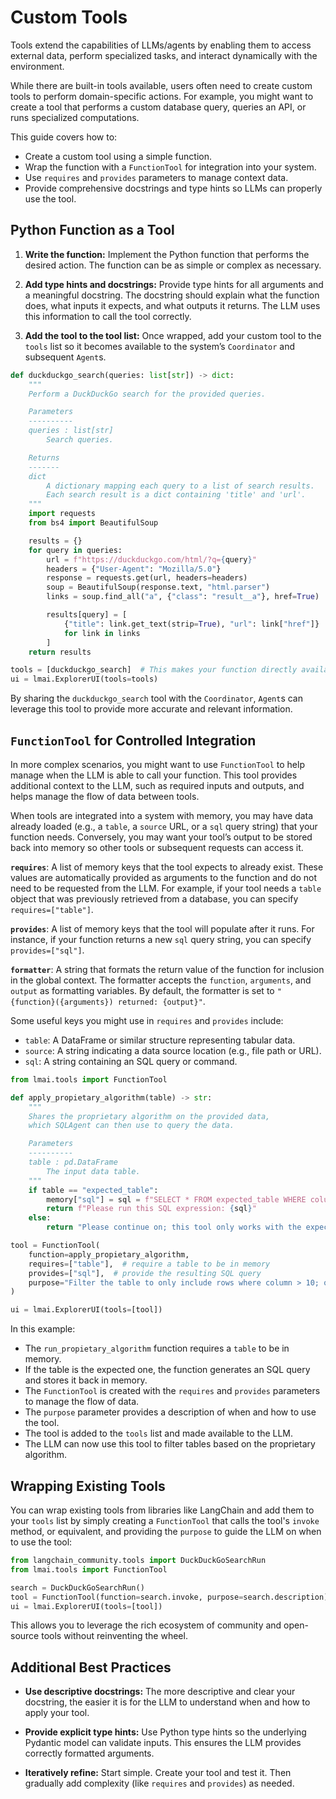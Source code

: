 # Custom Tools

Tools extend the capabilities of LLMs/agents by enabling them to access external data, perform specialized tasks, and interact dynamically with the environment.

While there are built-in tools available, users often need to create custom tools to perform domain-specific actions. For example, you might want to create a tool that performs a custom database query, queries an API, or runs specialized computations.

This guide covers how to:

- Create a custom tool using a simple function.
- Wrap the function with a `FunctionTool` for integration into your system.
- Use `requires` and `provides` parameters to manage context data.
- Provide comprehensive docstrings and type hints so LLMs can properly use the tool.

## Python Function as a Tool

1. **Write the function:**
   Implement the Python function that performs the desired action. The function can be as simple or complex as necessary.

2. **Add type hints and docstrings:**
   Provide type hints for all arguments and a meaningful docstring. The docstring should explain what the function does, what inputs it expects, and what outputs it returns. The LLM uses this information to call the tool correctly.

3. **Add the tool to the tool list:**
   Once wrapped, add your custom tool to the `tools` list so it becomes available to the system’s `Coordinator` and subsequent `Agent`s.

```python
def duckduckgo_search(queries: list[str]) -> dict:
    """
    Perform a DuckDuckGo search for the provided queries.

    Parameters
    ----------
    queries : list[str]
        Search queries.

    Returns
    -------
    dict
        A dictionary mapping each query to a list of search results.
        Each search result is a dict containing 'title' and 'url'.
    """
    import requests
    from bs4 import BeautifulSoup

    results = {}
    for query in queries:
        url = f"https://duckduckgo.com/html/?q={query}"
        headers = {"User-Agent": "Mozilla/5.0"}
        response = requests.get(url, headers=headers)
        soup = BeautifulSoup(response.text, "html.parser")
        links = soup.find_all("a", {"class": "result__a"}, href=True)

        results[query] = [
            {"title": link.get_text(strip=True), "url": link["href"]}
            for link in links
        ]
    return results

tools = [duckduckgo_search]  # This makes your function directly available as a tool
ui = lmai.ExplorerUI(tools=tools)
```

By sharing the `duckduckgo_search` tool with the `Coordinator`, `Agent`s can leverage this tool to provide more accurate and relevant information.

## `FunctionTool` for Controlled Integration

In more complex scenarios, you might want to use `FunctionTool` to help manage when the LLM is able to call your function. This tool provides additional context to the LLM, such as required inputs and outputs, and helps manage the flow of data between tools.

When tools are integrated into a system with memory, you may have data already loaded (e.g., a `table`, a `source` URL, or a `sql` query string) that your function needs. Conversely, you may want your tool’s output to be stored back into memory so other tools or subsequent requests can access it.

**`requires`**:
A list of memory keys that the tool expects to already exist. These values are automatically provided as arguments to the function and do not need to be requested from the LLM. For example, if your tool needs a `table` object that was previously retrieved from a database, you can specify `requires=["table"]`.

**`provides`**:
A list of memory keys that the tool will populate after it runs. For instance, if your function returns a new `sql` query string, you can specify `provides=["sql"]`.

**`formatter`**:
A string that formats the return value of the function for inclusion in the global context. The formatter accepts the `function`, `arguments`, and `output` as formatting variables. By default, the formatter is set to `"{function}({arguments}) returned: {output}"`.

Some useful keys you might use in `requires` and `provides` include:

- `table`: A DataFrame or similar structure representing tabular data.
- `source`: A string indicating a data source location (e.g., file path or URL).
- `sql`: A string containing an SQL query or command.

```python
from lmai.tools import FunctionTool

def apply_propietary_algorithm(table) -> str:
    """
    Shares the proprietary algorithm on the provided data,
    which SQLAgent can then use to query the data.

    Parameters
    ----------
    table : pd.DataFrame
        The input data table.
    """
    if table == "expected_table":
        memory["sql"] = sql = f"SELECT * FROM expected_table WHERE column > 10"
        return f"Please run this SQL expression: {sql}"
    else:
        return "Please continue on; this tool only works with the expected_table."

tool = FunctionTool(
    function=apply_propietary_algorithm,
    requires=["table"],  # require a table to be in memory
    provides=["sql"],  # provide the resulting SQL query
    purpose="Filter the table to only include rows where column > 10; only use if the table is 'expected_table'."
)

ui = lmai.ExplorerUI(tools=[tool])
```

In this example:

- The `run_propietary_algorithm` function requires a `table` to be in memory.
- If the table is the expected one, the function generates an SQL query and stores it back in memory.
- The `FunctionTool` is created with the `requires` and `provides` parameters to manage the flow of data.
- The `purpose` parameter provides a description of when and how to use the tool.
- The tool is added to the `tools` list and made available to the LLM.
- The LLM can now use this tool to filter tables based on the proprietary algorithm.

## Wrapping Existing Tools

You can wrap existing tools from libraries like LangChain and add them to your `tools` list by simply creating a `FunctionTool` that calls the tool's `invoke` method, or equivalent, and providing the `purpose` to guide the LLM on when to use the tool:

```python
from langchain_community.tools import DuckDuckGoSearchRun
from lmai.tools import FunctionTool

search = DuckDuckGoSearchRun()
tool = FunctionTool(function=search.invoke, purpose=search.description)
ui = lmai.ExplorerUI(tools=[tool])
```

This allows you to leverage the rich ecosystem of community and open-source tools without reinventing the wheel.

## Additional Best Practices

- **Use descriptive docstrings:**
  The more descriptive and clear your docstring, the easier it is for the LLM to understand when and how to apply your tool.

- **Provide explicit type hints:**
  Use Python type hints so the underlying Pydantic model can validate inputs. This ensures the LLM provides correctly formatted arguments.

- **Iteratively refine:**
  Start simple. Create your tool and test it. Then gradually add complexity (like `requires` and `provides`) as needed.
